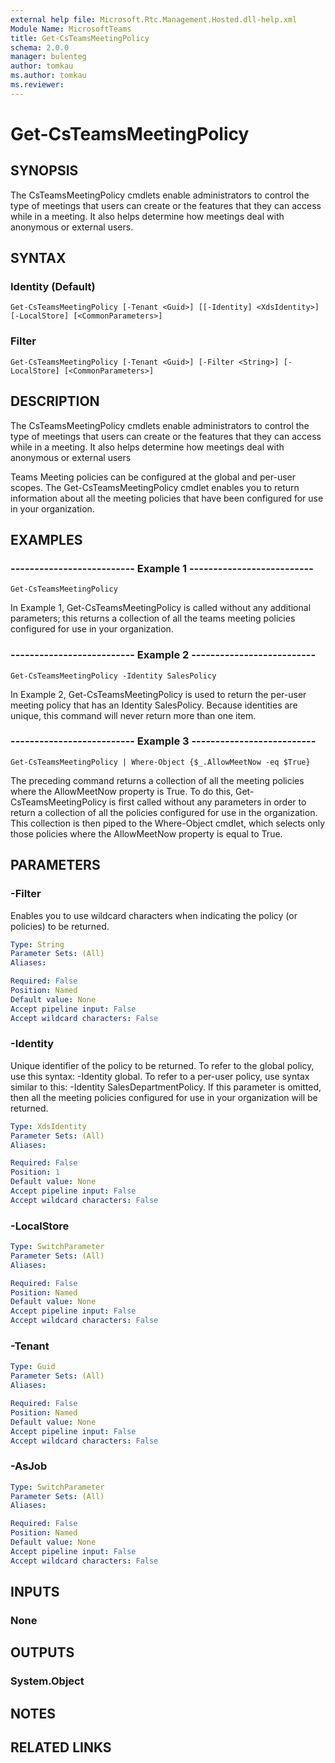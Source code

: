 ```yaml
---
external help file: Microsoft.Rtc.Management.Hosted.dll-help.xml 
Module Name: MicrosoftTeams
title: Get-CsTeamsMeetingPolicy
schema: 2.0.0
manager: bulenteg
author: tomkau
ms.author: tomkau
ms.reviewer:
---
```


# Get-CsTeamsMeetingPolicy

## SYNOPSIS

The CsTeamsMeetingPolicy cmdlets enable administrators to control the type of meetings that users can create or the features that they can access while in a meeting. It also helps determine how meetings deal with anonymous or external users.

## SYNTAX

### Identity (Default)
```
Get-CsTeamsMeetingPolicy [-Tenant <Guid>] [[-Identity] <XdsIdentity>] [-LocalStore] [<CommonParameters>]
```

### Filter
```
Get-CsTeamsMeetingPolicy [-Tenant <Guid>] [-Filter <String>] [-LocalStore] [<CommonParameters>]
```

## DESCRIPTION
The CsTeamsMeetingPolicy cmdlets enable administrators to control the type of meetings that users can create or the features that they can access while in a meeting. It also helps determine how meetings deal with anonymous or external users

Teams Meeting policies can be configured at the global and per-user scopes.
The Get-CsTeamsMeetingPolicy cmdlet enables you to return information about all the meeting policies that have been configured for use in your organization.

## EXAMPLES

### -------------------------- Example 1 --------------------------
```
Get-CsTeamsMeetingPolicy
```

In Example 1, Get-CsTeamsMeetingPolicy is called without any additional parameters; this returns a collection of all the teams meeting policies configured for use in your organization.


### -------------------------- Example 2 --------------------------
```
Get-CsTeamsMeetingPolicy -Identity SalesPolicy
```

In Example 2, Get-CsTeamsMeetingPolicy is used to return the per-user meeting policy that has an Identity SalesPolicy.
Because identities are unique, this command will never return more than one item.

### -------------------------- Example 3 --------------------------
```
Get-CsTeamsMeetingPolicy | Where-Object {$_.AllowMeetNow -eq $True}
```

The preceding command returns a collection of all the meeting policies where the AllowMeetNow property is True.
To do this, Get-CsTeamsMeetingPolicy is first called without any parameters in order to return a collection of all the policies configured for use in the organization.
This collection is then piped to the Where-Object cmdlet, which selects only those policies where the AllowMeetNow property is equal to True.

## PARAMETERS

### -Filter
Enables you to use wildcard characters when indicating the policy (or policies) to be returned.

```yaml
Type: String
Parameter Sets: (All)
Aliases:

Required: False
Position: Named
Default value: None
Accept pipeline input: False
Accept wildcard characters: False
```

### -Identity
Unique identifier of the policy to be returned. To refer to the global policy, use this syntax: -Identity global. To refer to a per-user policy, use syntax similar to this: -Identity SalesDepartmentPolicy.
If this parameter is omitted, then all the meeting policies configured for use in your organization will be returned.

```yaml
Type: XdsIdentity
Parameter Sets: (All)
Aliases:

Required: False
Position: 1
Default value: None
Accept pipeline input: False
Accept wildcard characters: False
```

### -LocalStore

```yaml
Type: SwitchParameter
Parameter Sets: (All)
Aliases:

Required: False
Position: Named
Default value: None
Accept pipeline input: False
Accept wildcard characters: False
```

### -Tenant

```yaml
Type: Guid
Parameter Sets: (All)
Aliases:

Required: False
Position: Named
Default value: None
Accept pipeline input: False
Accept wildcard characters: False
```

### -AsJob

```yaml
Type: SwitchParameter
Parameter Sets: (All)
Aliases:

Required: False
Position: Named
Default value: None
Accept pipeline input: False
Accept wildcard characters: False
```

## INPUTS

### None


## OUTPUTS

### System.Object

## NOTES

## RELATED LINKS


